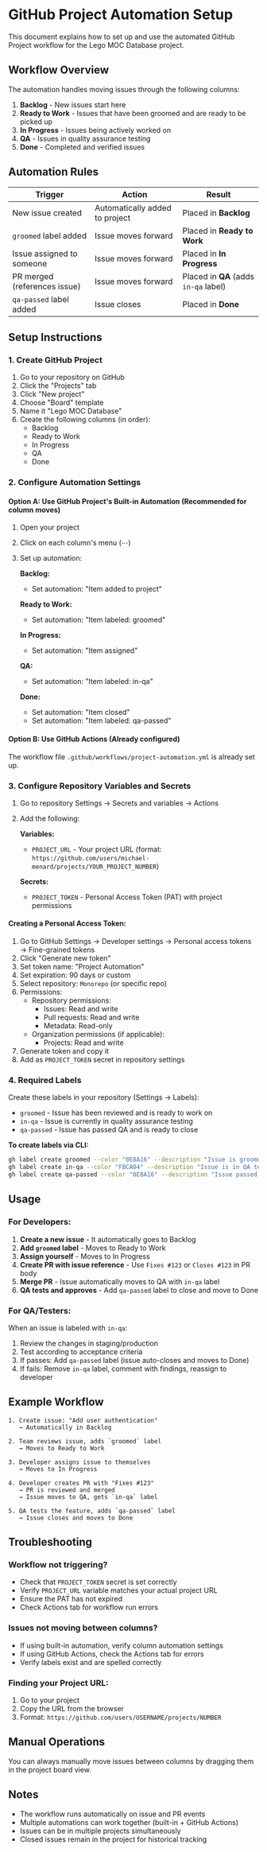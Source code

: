 # GitHub Project Automation Setup

This document explains how to set up and use the automated GitHub Project workflow for the Lego MOC Database project.

## Workflow Overview

The automation handles moving issues through the following columns:

1. **Backlog** - New issues start here
2. **Ready to Work** - Issues that have been groomed and are ready to be picked up
3. **In Progress** - Issues being actively worked on
4. **QA** - Issues in quality assurance testing
5. **Done** - Completed and verified issues

## Automation Rules

| Trigger                      | Action                         | Result                                |
| ---------------------------- | ------------------------------ | ------------------------------------- |
| New issue created            | Automatically added to project | Placed in **Backlog**                 |
| `groomed` label added        | Issue moves forward            | Placed in **Ready to Work**           |
| Issue assigned to someone    | Issue moves forward            | Placed in **In Progress**             |
| PR merged (references issue) | Issue moves forward            | Placed in **QA** (adds `in-qa` label) |
| `qa-passed` label added      | Issue closes                   | Placed in **Done**                    |

## Setup Instructions

### 1. Create GitHub Project

1. Go to your repository on GitHub
2. Click the "Projects" tab
3. Click "New project"
4. Choose "Board" template
5. Name it "Lego MOC Database"
6. Create the following columns (in order):
   - Backlog
   - Ready to Work
   - In Progress
   - QA
   - Done

### 2. Configure Automation Settings

#### Option A: Use GitHub Project's Built-in Automation (Recommended for column moves)

1. Open your project
2. Click on each column's menu (⋯)
3. Set up automation:

   **Backlog:**
   - Set automation: "Item added to project"

   **Ready to Work:**
   - Set automation: "Item labeled: groomed"

   **In Progress:**
   - Set automation: "Item assigned"

   **QA:**
   - Set automation: "Item labeled: in-qa"

   **Done:**
   - Set automation: "Item closed"
   - Set automation: "Item labeled: qa-passed"

#### Option B: Use GitHub Actions (Already configured)

The workflow file `.github/workflows/project-automation.yml` is already set up.

### 3. Configure Repository Variables and Secrets

1. Go to repository Settings → Secrets and variables → Actions
2. Add the following:

   **Variables:**
   - `PROJECT_URL` - Your project URL (format: `https://github.com/users/michael-menard/projects/YOUR_PROJECT_NUMBER`)

   **Secrets:**
   - `PROJECT_TOKEN` - Personal Access Token (PAT) with project permissions

#### Creating a Personal Access Token:

1. Go to GitHub Settings → Developer settings → Personal access tokens → Fine-grained tokens
2. Click "Generate new token"
3. Set token name: "Project Automation"
4. Set expiration: 90 days or custom
5. Select repository: `Monorepo` (or specific repo)
6. Permissions:
   - Repository permissions:
     - Issues: Read and write
     - Pull requests: Read and write
     - Metadata: Read-only
   - Organization permissions (if applicable):
     - Projects: Read and write
7. Generate token and copy it
8. Add as `PROJECT_TOKEN` secret in repository settings

### 4. Required Labels

Create these labels in your repository (Settings → Labels):

- `groomed` - Issue has been reviewed and is ready to work on
- `in-qa` - Issue is currently in quality assurance testing
- `qa-passed` - Issue has passed QA and is ready to close

**To create labels via CLI:**

```bash
gh label create groomed --color "0E8A16" --description "Issue is groomed and ready to work"
gh label create in-qa --color "FBCA04" --description "Issue is in QA testing"
gh label create qa-passed --color "0E8A16" --description "Issue passed QA"
```

## Usage

### For Developers:

1. **Create a new issue** - It automatically goes to Backlog
2. **Add `groomed` label** - Moves to Ready to Work
3. **Assign yourself** - Moves to In Progress
4. **Create PR with issue reference** - Use `Fixes #123` or `Closes #123` in PR body
5. **Merge PR** - Issue automatically moves to QA with `in-qa` label
6. **QA tests and approves** - Add `qa-passed` label to close and move to Done

### For QA/Testers:

When an issue is labeled with `in-qa`:

1. Review the changes in staging/production
2. Test according to acceptance criteria
3. If passes: Add `qa-passed` label (issue auto-closes and moves to Done)
4. If fails: Remove `in-qa` label, comment with findings, reassign to developer

## Example Workflow

```
1. Create issue: "Add user authentication"
   → Automatically in Backlog

2. Team reviews issue, adds `groomed` label
   → Moves to Ready to Work

3. Developer assigns issue to themselves
   → Moves to In Progress

4. Developer creates PR with "Fixes #123"
   → PR is reviewed and merged
   → Issue moves to QA, gets `in-qa` label

5. QA tests the feature, adds `qa-passed` label
   → Issue closes and moves to Done
```

## Troubleshooting

### Workflow not triggering?

- Check that `PROJECT_TOKEN` secret is set correctly
- Verify `PROJECT_URL` variable matches your actual project URL
- Ensure the PAT has not expired
- Check Actions tab for workflow run errors

### Issues not moving between columns?

- If using built-in automation, verify column automation settings
- If using GitHub Actions, check the Actions tab for errors
- Verify labels exist and are spelled correctly

### Finding your Project URL:

1. Go to your project
2. Copy the URL from the browser
3. Format: `https://github.com/users/USERNAME/projects/NUMBER`

## Manual Operations

You can always manually move issues between columns by dragging them in the project board view.

## Notes

- The workflow runs automatically on issue and PR events
- Multiple automations can work together (built-in + GitHub Actions)
- Issues can be in multiple projects simultaneously
- Closed issues remain in the project for historical tracking
